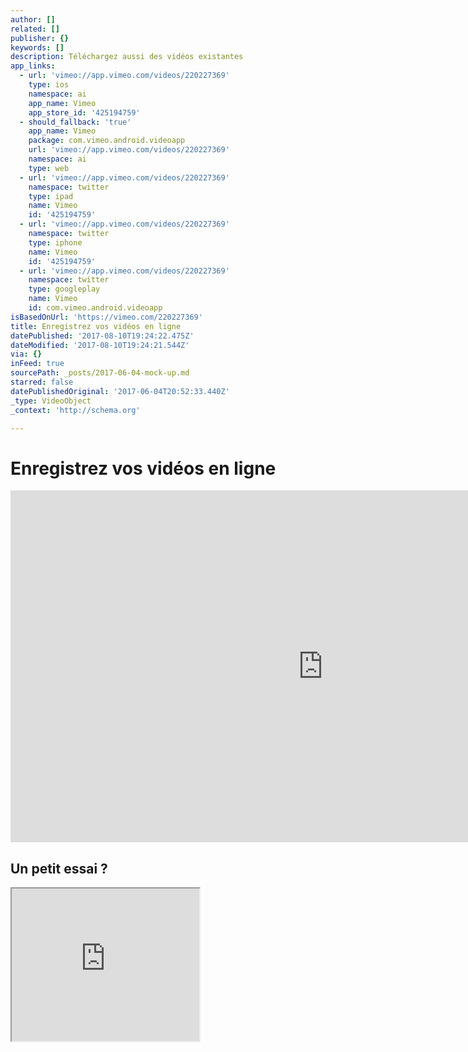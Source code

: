```yaml
---
author: []
related: []
publisher: {}
keywords: []
description: Téléchargez aussi des vidéos existantes
app_links:
  - url: 'vimeo://app.vimeo.com/videos/220227369'
    type: ios
    namespace: ai
    app_name: Vimeo
    app_store_id: '425194759'
  - should_fallback: 'true'
    app_name: Vimeo
    package: com.vimeo.android.videoapp
    url: 'vimeo://app.vimeo.com/videos/220227369'
    namespace: ai
    type: web
  - url: 'vimeo://app.vimeo.com/videos/220227369'
    namespace: twitter
    type: ipad
    name: Vimeo
    id: '425194759'
  - url: 'vimeo://app.vimeo.com/videos/220227369'
    namespace: twitter
    type: iphone
    name: Vimeo
    id: '425194759'
  - url: 'vimeo://app.vimeo.com/videos/220227369'
    namespace: twitter
    type: googleplay
    name: Vimeo
    id: com.vimeo.android.videoapp
isBasedOnUrl: 'https://vimeo.com/220227369'
title: Enregistrez vos vidéos en ligne
datePublished: '2017-08-10T19:24:22.475Z'
dateModified: '2017-08-10T19:24:21.544Z'
via: {}
inFeed: true
sourcePath: _posts/2017-06-04-mock-up.md
starred: false
datePublishedOriginal: '2017-06-04T20:52:33.440Z'
_type: VideoObject
_context: 'http://schema.org'

---
```

# **Enregistrez vos vidéos en ligne**

<iframe src="https://cdn.embedly.com/widgets/media.html?src=https%3A%2F%2Fplayer.vimeo.com%2Fvideo%2F220227369&amp;url=https%3A%2F%2Fvimeo.com%2F220227369&amp;image=https%3A%2F%2Fi.vimeocdn.com%2Fvideo%2F638179540_1280.jpg&amp;key=a715cf41cc93453ca338d350cd26f87b&amp;type=text%2Fhtml&amp;schema=vimeo" width="1000" height="563" scrolling="no" frameborder="0" allowfullscreen="" style=""></iframe>

## Un petit essai ?

<iframe src="https://the-grid.github.io/ed-userhtml/?g=eJyVj81OwzAQhO95Csv3xE1ocAq2JcRbcHOc9Q81SeTdUsHT8xOoOIE4jTSz82lH5TQfWYGsOdJLBowAxFks4DWPRCveCGERgbB209y8phBgadzyJJ7bGsmOGcS3iciZMJVCV9JKDIv7N-MRuVFiA1xIhj18pndramg5wsw046XtYZLSH-R07Ya27-Tey_EAw9DZcehHfvsrJ9s5nGyAD5QvfxzfL7NPoTnDWMi9N6ic4EejUtv3rNq0PqeJor7qdhcnQgqRdLffGVapr7XmDYQzgUU" height="244" style=""></iframe>